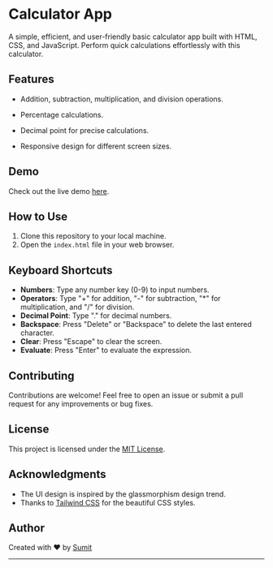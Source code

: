 # Calculator App

A simple, efficient, and user-friendly basic calculator app built with HTML, CSS, and JavaScript. Perform quick calculations effortlessly with this calculator.

## Features

- Addition, subtraction, multiplication, and division operations.
- Percentage calculations.



- Decimal point for precise calculations.
- Responsive design for different screen sizes.

## Demo

Check out the live demo [here](https://Sumit-basic-calculator.netlify.app/).

## How to Use

1. Clone this repository to your local machine.
2. Open the `index.html` file in your web browser.

## Keyboard Shortcuts

- **Numbers**: Type any number key (0-9) to input numbers.
- **Operators**: Type "+" for addition, "-" for subtraction, "\*" for multiplication, and "/" for division.
- **Decimal Point**: Type "." for decimal numbers.
- **Backspace**: Press "Delete" or "Backspace" to delete the last entered character.
- **Clear**: Press "Escape" to clear the screen.
- **Evaluate**: Press "Enter" to evaluate the expression.

## Contributing

Contributions are welcome! Feel free to open an issue or submit a pull request for any improvements or bug fixes.

## License

This project is licensed under the [MIT License](LICENSE).

## Acknowledgments

- The UI design is inspired by the glassmorphism design trend.
- Thanks to [Tailwind CSS](https://tailwindcss.com) for the beautiful CSS styles.

## Author

Created with ❤️ by [Sumit](https://github.com/Sumit6307)

---
